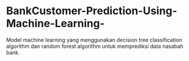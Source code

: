 # BankCustomer-Prediction-Using-Machine-Learning-
Model machine learning yang menggunakan decision tree classification algorithm dan random forest algorithm untuk memprediksi data nasabah bank.

